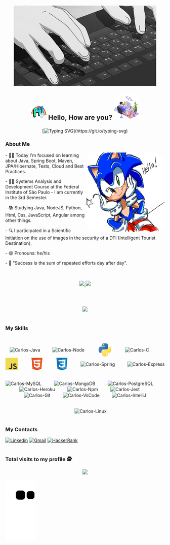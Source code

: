 <p align="center">
  <a href="#">
    <img align="center" width="450" src="/Assets/digitando.gif" />
  </a>

## <p align="center"> <img src="/Assets/HI+GIF.gif" width="50px"> Hello, How are you? <img src="/Assets/WorkSpace.gif" width="80px"> </p>

<div align="center"> 
  
[![Typing SVG](https://readme-typing-svg.herokuapp.com?font=Ubuntu&color=%230EAA20&vCenter=true&lines=Thanks+for+visiting!+Be+welcome!)](https://git.io/typing-svg)

</div>

<div>
  
### About Me

<img align="right" width="250" height="250" style="border-radius:30px;" src="/Assets/HelloSonic.jpg" />
<p> - 👨‍💻 Today I'm focused on learning about Java, Spring Boot, Maven, JPA/Hibernate, Tests, Cloud and Best Practices. </p>
<p> - 👨‍🎓 Systems Analysis and Development Course at the Federal Institute of São Paulo - I am currently in the 3rd Semester. </p>
<p> - 📚 Studying Java, NodeJS, Python, Html, Css, JavaScript, Angular among other things. </p>
<p> - 🔍 I participated in a Scientific Initiation on the use of images in the security of a DTI (Intelligent Tourist Destination). </p>
<p> - 😄 Pronouns: he/his </p>
<p> - 💭 "Success is the sum of repeated efforts day after day".</p>
<br><br>  
</div> 

<div align="center">
  <a href="https://github.com/CarlosDevBr">
    
  <img height="150em" src="https://github-readme-stats.vercel.app/api?username=CarlosDevBr&show_icons=true&theme=tokyonight&include_all_commits=true&count_private=true"/>
       
  <img height="150em" src="https://github-readme-stats.vercel.app/api/top-langs/?username=CarlosDevBr&layout=compact&langs_count=7&theme=tokyonight"/>
</div>
  
<br /> <br />
  
<a href="https://github.com/CarlosDevBr">
    <p align="center">
        <img src="https://github-profile-trophy.vercel.app/?username=CarlosDevBr&column=6&theme=onedark"/>
    </p>
</a>

#
### My Skills
  
<div align="center" style="display: inline_block"><br>
  <img align="center" alt="Carlos-Java" height="50" width="50" src="https://cdn.jsdelivr.net/gh/devicons/devicon/icons/java/java-original-wordmark.svg">
    &nbsp;&nbsp;&nbsp;&nbsp;&nbsp;&nbsp;&nbsp;&nbsp;
  <img align="center" alt="Carlos-Node" height="50" width="50" src="https://cdn.jsdelivr.net/gh/devicons/devicon/icons/nodejs/nodejs-original-wordmark.svg" />
    &nbsp;&nbsp;&nbsp;&nbsp;&nbsp;&nbsp;&nbsp;&nbsp;
  <img align="center" alt="Rafa-Python" height="50" width="50" src="https://raw.githubusercontent.com/devicons/devicon/master/icons/python/python-original.svg">
    &nbsp;&nbsp;&nbsp;&nbsp;&nbsp;&nbsp;&nbsp;&nbsp;
  <img align="center" alt="Carlos-C" height="40" width="40" src="https://cdn.jsdelivr.net/gh/devicons/devicon/icons/c/c-original.svg" >
    &nbsp;&nbsp;&nbsp;&nbsp;&nbsp;&nbsp;&nbsp;&nbsp;
  <img align="center" alt="Carlos-Js" height="40" width="40" src="https://raw.githubusercontent.com/devicons/devicon/master/icons/javascript/javascript-original.svg">
     &nbsp;&nbsp;&nbsp;&nbsp;&nbsp;&nbsp;&nbsp;&nbsp;
  <img align="center" alt="Carlos-HTML" height="40" width="40" src="https://raw.githubusercontent.com/devicons/devicon/master/icons/html5/html5-original.svg">
     &nbsp;&nbsp;&nbsp;&nbsp;&nbsp;&nbsp;&nbsp;&nbsp;
  <img align="center" alt="Carlos-CSS" height="40" width="40" src="https://raw.githubusercontent.com/devicons/devicon/master/icons/css3/css3-original.svg">
   &nbsp;&nbsp;&nbsp;&nbsp;&nbsp;&nbsp;&nbsp;&nbsp;
  <img align="center" alt="Carlos-Spring" height="40" width="40" src="https://cdn.jsdelivr.net/gh/devicons/devicon/icons/spring/spring-original-wordmark.svg" />
  &nbsp;&nbsp;&nbsp;&nbsp;&nbsp;&nbsp;&nbsp;&nbsp;
  <img align="center" alt="Carlos-Express" height="40" width="40" src="https://cdn.jsdelivr.net/gh/devicons/devicon/icons/express/express-original-wordmark.svg" />
</div>
 
  <p> </p> 
  
<div align="center" style="display: inline_block"><br>
  <img align="center" alt="Carlos-MySQL" height="40" width="40" src="https://cdn.jsdelivr.net/gh/devicons/devicon/icons/mysql/mysql-original-wordmark.svg" />
  &nbsp;&nbsp;&nbsp;&nbsp;&nbsp;&nbsp;&nbsp;&nbsp;
  <img align="center" alt="Carlos-MongoDB" height="40" width="40" src="https://cdn.jsdelivr.net/gh/devicons/devicon/icons/mongodb/mongodb-original-wordmark.svg" />
  &nbsp;&nbsp;&nbsp;&nbsp;&nbsp;&nbsp;&nbsp;&nbsp;
  <img align="center" alt="Carlos-PostgreSQL" height="40" width="40" src="https://cdn.jsdelivr.net/gh/devicons/devicon/icons/postgresql/postgresql-original-wordmark.svg" />
  &nbsp;&nbsp;&nbsp;&nbsp;&nbsp;&nbsp;&nbsp;&nbsp;
  <img align="center" alt="Carlos-Heroku" height="40" width="40" src="https://cdn.jsdelivr.net/gh/devicons/devicon/icons/heroku/heroku-original-wordmark.svg" />
  &nbsp;&nbsp;&nbsp;&nbsp;&nbsp;&nbsp;&nbsp;&nbsp;
  <img align="center" alt="Carlos-Npm" height="40" width="40" src="https://cdn.jsdelivr.net/gh/devicons/devicon/icons/npm/npm-original-wordmark.svg" />
  &nbsp;&nbsp;&nbsp;&nbsp;&nbsp;&nbsp;&nbsp;&nbsp;
  <img align="center" alt="Carlos-Jest" height="40" width="40" src="https://cdn.jsdelivr.net/gh/devicons/devicon/icons/jest/jest-plain.svg" />
  &nbsp;&nbsp;&nbsp;&nbsp;&nbsp;&nbsp;&nbsp;&nbsp;
  <img align="center" alt="Carlos-Git" height="40" width="40" src="https://cdn.jsdelivr.net/gh/devicons/devicon/icons/git/git-original-wordmark.svg" />  
  &nbsp;&nbsp;&nbsp;&nbsp;&nbsp;&nbsp;&nbsp;&nbsp;
  <img align="center" alt="Carlos-VsCode" height="40" width="40" src="https://cdn.jsdelivr.net/gh/devicons/devicon/icons/vscode/vscode-original-wordmark.svg" />
    &nbsp;&nbsp;&nbsp;&nbsp;&nbsp;&nbsp;&nbsp;&nbsp;
  <img align="center" alt="Carlos-IntelliJ" height="40" width="40" src="https://cdn.jsdelivr.net/gh/devicons/devicon/icons/intellij/intellij-original.svg" />
</div>
  
  <p> </p>
  
<div align="center" style="display: inline_block"><br>
  &nbsp;&nbsp;&nbsp;&nbsp;&nbsp;&nbsp;&nbsp;&nbsp;
  <img align="center" alt="Carlos-Linux" height="40" width="40" src="https://cdn.jsdelivr.net/gh/devicons/devicon/icons/linux/linux-original.svg" /> 
</div>
  
#
### My Contacts
  
<div> 

[![Linkedin](https://img.shields.io/badge/-LinkedIn-blue?style=flat&logo=Linkedin&logoColor=white)](https://www.linkedin.com/in/carloshenrique-oliveira/)
[![Gmail](https://img.shields.io/badge/-Gmail-c14438?style=flat&logo=Gmail&logoColor=white)](mailto:carlosaroundtheworld01@gmail.com)
[![HackerRank](https://img.shields.io/badge/-HackerRank-forestgreen?style=flat&logo=hackerrank&logoColor=white)](https://www.hackerrank.com/cahzerohenrique)
  
 # 
 ### Total visits to my profile :detective:
 <p align="center"> 
   <img alingn="center" src="https://profile-counter.glitch.me/CarlosDevBr/count.svg" />
 </p>
 
  ![Snake animation](https://github.com/carlosdevbr/carlosdevbr/blob/output/github-contribution-grid-snake.svg)
 
</div>
    
